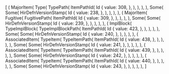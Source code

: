 [
    (
        MajorItem(
            Type(
                TypePath(
                    ItemPathId(
                        Id {
                            value: 308,
                        },
                    ),
                ),
            ),
        ),
        Some(
            Some(
                HirDefnVersionStamp(
                    Id {
                        value: 238,
                    },
                ),
            ),
        ),
    ),
    (
        MajorItem(
            Fugitive(
                FugitivePath(
                    ItemPathId(
                        Id {
                            value: 309,
                        },
                    ),
                ),
            ),
        ),
        Some(
            Some(
                HirDefnVersionStamp(
                    Id {
                        value: 239,
                    },
                ),
            ),
        ),
    ),
    (
        ImplBlock(
            TypeImplBlock(
                TypeImplBlockPath(
                    ItemPathId(
                        Id {
                            value: 423,
                        },
                    ),
                ),
            ),
        ),
        Some(
            Some(
                HirDefnVersionStamp(
                    Id {
                        value: 240,
                    },
                ),
            ),
        ),
    ),
    (
        AssociatedItem(
            TypeItem(
                TypeItemPath(
                    ItemPathId(
                        Id {
                            value: 438,
                        },
                    ),
                ),
            ),
        ),
        Some(
            Some(
                HirDefnVersionStamp(
                    Id {
                        value: 241,
                    },
                ),
            ),
        ),
    ),
    (
        AssociatedItem(
            TypeItem(
                TypeItemPath(
                    ItemPathId(
                        Id {
                            value: 439,
                        },
                    ),
                ),
            ),
        ),
        Some(
            Some(
                HirDefnVersionStamp(
                    Id {
                        value: 242,
                    },
                ),
            ),
        ),
    ),
    (
        AssociatedItem(
            TypeItem(
                TypeItemPath(
                    ItemPathId(
                        Id {
                            value: 440,
                        },
                    ),
                ),
            ),
        ),
        Some(
            Some(
                HirDefnVersionStamp(
                    Id {
                        value: 243,
                    },
                ),
            ),
        ),
    ),
]
